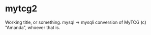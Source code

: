 # mytcg2

Working title, or something. mysql -> mysqli conversion of MyTCG (c) "Amanda", whoever that is.
